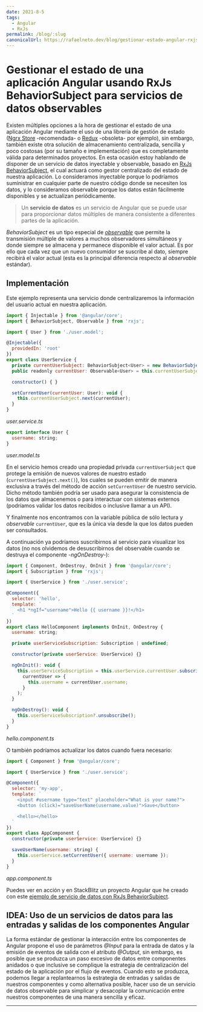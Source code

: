 ```yaml
---
date: 2021-8-5
tags:
  - Angular
  - RxJs
permalink: /blog/:slug
canonicalUrl: https://rafaelneto.dev/blog/gestionar-estado-angular-rxjs-behaviorsubject-servicios-datos-observables/
---
```


# Gestionar el estado de una aplicación Angular usando RxJs BehaviorSubject para servicios de datos observables

<social-share class="social-share--header" />

Existen múltiples opciones a la hora de gestionar el estado de una aplicación Angular mediante el uso de una librería de gestión de estado ([Ngrx Store](https://ngrx.io/guide/store) -recomendada- o [Redux](https://github.com/angular-redux/platform) -obsoleta- por ejemplo), sin embargo, también existe otra solución de almacenamiento centralizada, sencilla y poco costosas (por su tamaño e implementación) que es completamente válida para determinados proyectos. En esta ocasión estoy hablando de disponer de un servicio de datos inyectable y observable, basado en [RxJs](https://rxjs.dev/) [BehaviorSubject](https://rxjs.dev/api/index/class/BehaviorSubject), el cual actuará como gestor centralizado del estado de nuestra aplicación. Lo consideramos inyectable porque lo podríamos suministrar en cualquier parte de nuestro código donde se necesiten los datos, y lo consideramos observable porque los datos están fácilmente disponibles y se actualizan periódicamente.

> Un **servicio de datos** es un servicio de Angular que se puede usar para proporcionar datos múltiples de manera consistente a diferentes partes de la aplicación.

_BehaviorSubject_ es un tipo especial de _[observable](https://angular.io/guide/observables)_ que permite la transmisión múltiple de valores a muchos observadores simultáneos y donde siempre se almacena y permanece disponible el valor actual. Es por ello que cada vez que un nuevo consumidor se suscribe al dato, siempre recibirá el valor actual (esta es la principal diferencia respecto al _observable_ estándar).

## Implementación

Este ejemplo representa una servicio donde centralizaremos la información del usuario actual en nuestra aplicación.

``` js
import { Injectable } from '@angular/core';
import { BehaviorSubject, Observable } from 'rxjs';

import { User } from './user.model';

@Injectable({
  providedIn: 'root'
})
export class UserService {
  private currentUserSubject: BehaviorSubject<User> = new BehaviorSubject({} as User);
  public readonly currentUser: Observable<User> = this.currentUserSubject.asObservable();

  constructor() { }

  setCurrentUser(currentUser: User): void {
    this.currentUserSubject.next(currentUser);
  }
}
```
_user.service.ts_

``` js
export interface User {
  username: string;
}
```
_user.model.ts_

En el servicio hemos creado una propiedad privada `currentUserSubject` que protege la emisión de nuevos valores de nuestro estado (`currentUserSubject.next()`), los cuales se pueden emitir de manera exclusiva a través del método de acción `setCurrentUser` de nuestro servicio. Dicho método también podría ser usado para asegurar la consistencia de los datos que almacenemos o para interactuar con sistemas externos (podríamos validar los datos recibidos o inclusive llamar a un API).

Y finalmente nos encontramos con la variable pública de sólo lectura y _observable_ `currentUser`, que es la única vía desde la que los datos pueden ser consultados.

A continuación ya podríamos suscribirnos al servicio para visualizar los datos (no nos olvidemos de desuscribirnos del observable cuando se destruya el componente _-ngOnDestroy-_):

``` js
import { Component, OnDestroy, OnInit } from '@angular/core';
import { Subscription } from 'rxjs';

import { UserService } from './user.service';

@Component({
  selector: 'hello',
  template: `
    <h1 *ngIf="username">Hello {{ username }}!</h1>
  `
})
export class HelloComponent implements OnInit, OnDestroy {
  username: string;

  private userServiceSubscription: Subscription | undefined;

  constructor(private userService: UserService) {}

  ngOnInit(): void {
    this.userServiceSubscription = this.userService.currentUser.subscribe(
      currentUser => {
        this.username = currentUser.username;
      }
    );
  }

  ngOnDestroy(): void {
    this.userServiceSubscription?.unsubscribe();
  }
}
```
_hello.component.ts_


O también podríamos actualizar los datos cuando fuera necesario:

``` js
import { Component } from '@angular/core';

import { UserService } from './user.service';

@Component({
  selector: 'my-app',
  template: `
    <input #username type="text" placeholder="What is your name?">
    <button (click)="saveUserName(username.value)">Save</button>

    <hello></hello>
  `
})
export class AppComponent {
  constructor(private userService: UserService) {}

  saveUserName(username: string) {
    this.userService.setCurrentUser({ username: username });
  }
}
```
_app.component.ts_

Puedes ver en acción y en StackBlitz un proyecto Angular que he creado con este [ejemplo de servicio de datos con RxJs BehaviorSubject](https://stackblitz.com/edit/angular-testing-service-data-with-rxjs-behaviorsubject).


## IDEA: Uso de un servicios de datos para las entradas y salidas de los componentes Angular

La forma estándar de gestionar la interacción entre los componentes de Angular propone el uso de parámetros _@Input_ para la entrada de datos y la emisión de eventos de salida con el atributo _@Output_, sin embargo, es posible que se produzca un paso excesivo de datos entre componentes anidados o que inclusive se complique la estrategia de centralización del estado de la aplicación por el flujo de eventos. Cuando esto se produzca, podemos llegar a replantearnos la estrategia de entradas y salidas de nuestros componentes y como alternativa posible, hacer uso de un servicio de datos observable para simplicar y desacoplar la comunicación entre nuestros componentes de una manera sencilla y eficaz.

---
<social-share class="social-share--footer" />
